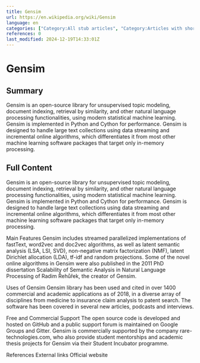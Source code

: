```yaml
---
title: Gensim
url: https://en.wikipedia.org/wiki/Gensim
language: en
categories: ["Category:All stub articles", "Category:Articles with short description", "Category:Free science software", "Category:Natural language processing toolkits", "Category:Python (programming language) libraries", "Category:Science software stubs", "Category:Short description matches Wikidata"]
references: 0
last_modified: 2024-12-19T14:33:01Z
---
```


# Gensim

## Summary

Gensim is an open-source library for unsupervised topic modeling, document indexing, retrieval by similarity, and other natural language processing functionalities, using modern statistical machine learning.
Gensim is implemented in Python and Cython for performance. Gensim is designed to handle large text collections using data streaming and incremental online algorithms, which differentiates it from most other machine learning software packages that target only in-memory processing.

## Full Content

Gensim is an open-source library for unsupervised topic modeling, document indexing, retrieval by similarity, and other natural language processing functionalities, using modern statistical machine learning.
Gensim is implemented in Python and Cython for performance. Gensim is designed to handle large text collections using data streaming and incremental online algorithms, which differentiates it from most other machine learning software packages that target only in-memory processing.

Main Features
Gensim includes streamed parallelized implementations of fastText, word2vec and doc2vec algorithms, as well as latent semantic analysis (LSA, LSI, SVD), non-negative matrix factorization (NMF), latent Dirichlet allocation (LDA), tf-idf and random projections.
Some of the novel online algorithms in Gensim were also published in the 2011 PhD dissertation Scalability of Semantic Analysis in Natural Language Processing of Radim Řehůřek, the creator of Gensim.

Uses of Gensim
Gensim library has been used and cited in over 1400 commercial and academic applications as of 2018, in a diverse array of disciplines from medicine to insurance claim analysis to patent search. The software has been covered in several new articles, podcasts and interviews.

Free and Commercial Support
The open source code is developed and hosted on GitHub and a public support forum is maintained on Google Groups and Gitter.
Gensim is commercially supported by the company rare-technologies.com, who also provide student mentorships and academic thesis projects for Gensim via their Student Incubator programme.

References
External links
Official website
